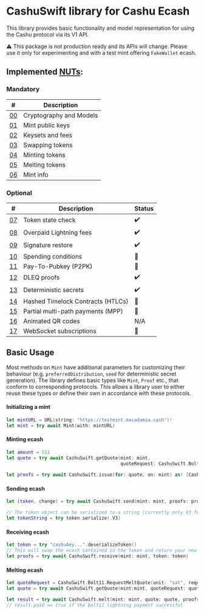 # CashuSwift library for Cashu Ecash

This library provides basic functionality and model representation for using the Cashu protocol via its V1 API.

:warning: This package is not production ready and its APIs will change. Please use it only for experimenting and with a test mint offering `FakeWallet` ecash.

## Implemented [NUTs](https://github.com/cashubtc/nuts/):

### Mandatory

| #    | Description                       |
|----------|-----------------------------------|
| [00][00] | Cryptography and Models           |
| [01][01] | Mint public keys                  |
| [02][02] | Keysets and fees                  |
| [03][03] | Swapping tokens                   |
| [04][04] | Minting tokens                    |
| [05][05] | Melting tokens                    |
| [06][06] | Mint info                         |

### Optional

| # | Description | Status
| --- | --- | --- |
| [07][07] | Token state check | :heavy_check_mark: |
| [08][08] | Overpaid Lightning fees | :heavy_check_mark: |
| [09][09] | Signature restore | :heavy_check_mark: |
| [10][10] | Spending conditions | :construction: |
| [11][11] | Pay-To-Pubkey (P2PK) | :construction: |
| [12][12] | DLEQ proofs | :heavy_check_mark: |
| [13][13] | Deterministic secrets | :heavy_check_mark: |
| [14][14] | Hashed Timelock Contracts (HTLCs) | :construction: |
| [15][15] | Partial multi-path payments (MPP) | :construction: |
| [16][16] | Animated QR codes | N/A |
| [17][17] | WebSocket subscriptions  | :construction: |


## Basic Usage

Most methods on `Mint` have additional parameters for customizing their behaviour (e.g. `preferredDistribution`, `seed` for deterministic secret generation).
The library defines basic types like `Mint`, `Proof` etc., that conform to corresponding protocols. This allows a library user to either reuse these types or define their own in accordance with these protocols.


#### Initializing a mint

```swift
let mintURL = URL(string: "https://testmint.macadamia.cash")!
let mint = try await Mint(with: mintURL)
```

#### Minting ecash 

```swift
let amount = 511
let quote = try await CashuSwift.getQuote(mint: mint,
                                          quoteRequest: CashuSwift.Bolt11.RequestMintQuote(unit: "sat",
                                                                                           amount: amount))
let proofs = try await CashuSwift.issue(for: quote, on: mint) as! [CashuSwift.Proof]
```

#### Sending ecash

```swift
let (token, change) = try await CashuSwift.send(mint: mint, proofs: proofs, amount: 15)

// The token object can be serialized to a string (currently only V3 format supported)
let tokenString = try token.serialize(.V3)
```

#### Receiving ecash

```swift
let token = try "cashuAey...".deserializeToken()
// This will swap the ecash contained in the token and return your new proofs
let proofs = try await CashuSwift.receive(mint: mint, token: token)
```

#### Melting ecash

```swift
let quoteRequest = CashuSwift.Bolt11.RequestMeltQuote(unit: "sat", request: q2.request, options: nil)
let quote = try await CashuSwift.getQuote(mint:mint, quoteRequest: quoteRequest)

let result = try await CashuSwift.melt(mint: mint, quote: quote, proofs: proofs)
// result.paid == true if the Bolt11 lightning payment successful
```        


[00]: https://github.com/cashubtc/nuts/blob/main/00.md
[01]: https://github.com/cashubtc/nuts/blob/main/01.md
[02]: https://github.com/cashubtc/nuts/blob/main/02.md
[03]: https://github.com/cashubtc/nuts/blob/main/03.md
[04]: https://github.com/cashubtc/nuts/blob/main/04.md
[05]: https://github.com/cashubtc/nuts/blob/main/05.md
[06]: https://github.com/cashubtc/nuts/blob/main/06.md
[07]: https://github.com/cashubtc/nuts/blob/main/07.md
[08]: https://github.com/cashubtc/nuts/blob/main/08.md
[09]: https://github.com/cashubtc/nuts/blob/main/09.md
[10]: https://github.com/cashubtc/nuts/blob/main/10.md
[11]: https://github.com/cashubtc/nuts/blob/main/11.md
[12]: https://github.com/cashubtc/nuts/blob/main/12.md
[13]: https://github.com/cashubtc/nuts/blob/main/13.md
[14]: https://github.com/cashubtc/nuts/blob/main/14.md
[15]: https://github.com/cashubtc/nuts/blob/main/15.md
[16]: https://github.com/cashubtc/nuts/blob/main/16.md
[17]: https://github.com/cashubtc/nuts/blob/main/17.md

